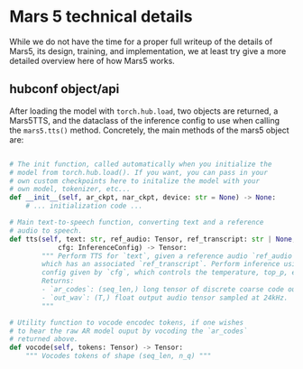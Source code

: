 # Mars 5 technical details

While we do not have the time for a proper full writeup of the details of Mars5, its design, training, and implementation, we at least try give a more detailed overview here of how Mars5 works.


## hubconf object/api


After loading the model with `torch.hub.load`, two objects are returned, a Mars5TTS, and the dataclass of the inference config to use when calling the `mars5.tts()` method.
Concretely, the main methods of the mars5 object are:

```python

# The init function, called automatically when you initialize the 
# model from torch.hub.load(). If you want, you can pass in your
# own custom checkpoints here to initalize the model with your 
# own model, tokenizer, etc...
def __init__(self, ar_ckpt, nar_ckpt, device: str = None) -> None:
    # ... initialization code ...

# Main text-to-speech function, converting text and a reference
# audio to speech. 
def tts(self, text: str, ref_audio: Tensor, ref_transcript: str | None, 
            cfg: InferenceConfig) -> Tensor:
        """ Perform TTS for `text`, given a reference audio `ref_audio` (of shape [sequence_length,], sampled at 24kHz) 
        which has an associated `ref_transcript`. Perform inference using the inference 
        config given by `cfg`, which controls the temperature, top_p, etc...
        Returns:
        - `ar_codes`: (seq_len,) long tensor of discrete coarse code outputs from the AR model.
        - `out_wav`: (T,) float output audio tensor sampled at 24kHz.
        """

# Utility function to vocode encodec tokens, if one wishes 
# to hear the raw AR model ouput by vocoding the `ar_codes` 
# returned above.
def vocode(self, tokens: Tensor) -> Tensor:
    """ Vocodes tokens of shape (seq_len, n_q) """

```
